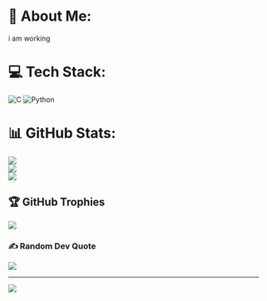 # 💫 About Me:
i am working


# 💻 Tech Stack:
![C](https://img.shields.io/badge/c-%2300599C.svg?style=for-the-badge&logo=c&logoColor=white) ![Python](https://img.shields.io/badge/python-3670A0?style=for-the-badge&logo=python&logoColor=ffdd54)
# 📊 GitHub Stats:
![](https://github-readme-stats.vercel.app/api?username=aswinbinu006&theme=dark&hide_border=false&include_all_commits=false&count_private=false)<br/>
![](https://github-readme-streak-stats.herokuapp.com/?user=aswinbinu006&theme=dark&hide_border=false)<br/>
![](https://github-readme-stats.vercel.app/api/top-langs/?username=aswinbinu006&theme=dark&hide_border=false&include_all_commits=false&count_private=false&layout=compact)

## 🏆 GitHub Trophies
![](https://github-profile-trophy.vercel.app/?username=aswinbinu006&theme=radical&no-frame=false&no-bg=false&margin-w=4)

### ✍️ Random Dev Quote
![](https://quotes-github-readme.vercel.app/api?type=horizontal&theme=radical)

---
[![](https://visitcount.itsvg.in/api?id=aswinbinu006&icon=0&color=0)](https://visitcount.itsvg.in)

<!-- Proudly created with GPRM ( https://gprm.itsvg.in ) -->
